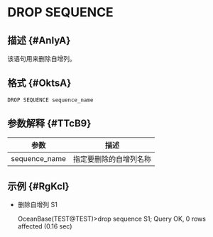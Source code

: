 DROP SEQUENCE 
==================================



描述 {#AnIyA}
-----------

该语句用来删除自增列。

格式 {#OktsA}
-----------

    DROP SEQUENCE sequence_name



参数解释 {#TTcB9}
-------------



|      参数       |     描述      |
|---------------|-------------|
| sequence_name | 指定要删除的自增列名称 |



示例 {#RgKcl}
-----------

* 删除自增列 S1

  




    OceanBase(TEST@TEST)>drop sequence S1;
    Query OK, 0 rows affected (0.16 sec)




